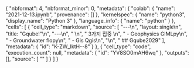 {
  "nbformat": 4,
  "nbformat_minor": 0,
  "metadata": {
    "colab": {
      "name": "2021-12-13.ipynb",
      "provenance": []
    },
    "kernelspec": {
      "name": "python3",
      "display_name": "Python 3"
    },
    "language_info": {
      "name": "python"
    }
  },
  "cells": [
    {
      "cell_type": "markdown",
      "source": [
        "---\n",
        "layout: single\n",
        "title:  \"Gqube!\"\n",
        "---\n",
        " \n",
        " 3가지 집중 \n",
        " - Geophysics GIMLpy\n",
        " - Groundwater flopy\n",
        " - Gis Qgis\n",
        "\n",
        " ## Gqube2029"
      ],
      "metadata": {
        "id": "K-ZW_IktH--8"
      }
    },
    {
      "cell_type": "code",
      "execution_count": null,
      "metadata": {
        "id": "YV8SO0mAH6wq"
      },
      "outputs": [],
      "source": [
        ""
      ]
    }
  ]
}